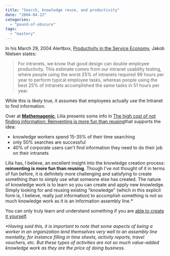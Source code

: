 ```yaml
---
title: "Search, knowledge reuse, and productivity"
date: "2004-04-22"
categories: 
  - "pound-of-obscure"
tags: 
  - "mastery"
---
```


In his March 29, 2004 Alertbox, [Productivity in the Service Economy](http://www.useit.com/alertbox/20040329.html), Jakob Nielsen states:

> For intranets, we know that good design can double employee productivity. This estimate comes from our intranet usability testing, where people using the worst 25% of intranets required 99 hours per year to perform typical employee tasks, whereas people using the best 25% of intranets accomplished the same tasks in 51 hours per year.

While this is likely true, it assumes that employees actually use the Intranet to find information.  
  
Over at [**Mathemagenic**](http://blog.mathemagenic.com/), Lilia presents some info in [The high cost of not finding information: Reinventing is more fun than reusing](http://blog.mathemagenic.com/2004/04/20.html#a1169)that supports the idea:

- knowledge workers spend 15-35% of their time searching
- only 50% searches are successful
- 40% of corporate users can't find information they need to do their job on their intranets

Lilia has, I believe, an excellent insight into the knowledge creation process: **reinventing is more fun than reusing**. Though I've not thought of it in terms of fun before, it is definitely more challenging and satisfying to create something than to simply use what someone else has created. The nature of knowledge work is to learn so you can create and apply new knowledge. Simply looking for and reusing existing "knowledge" (which in this explicit form is, I believe, really just information) to accomplish something is not so much knowledge work as it is an information assembly line.\*  
  
You can only truly learn and understand something if you are [able to create it yourself](http://nsl.blogspot.com/2003_10_01_nsl_archive.html#108144419667956112).  
  
_\*Having said this, it is important to note that some aspects of being a worker in an organization lend themselves very well to an assembly line mentality, for instance filling in time sheets, activity reports, travel vouchers, etc. But these types of activities are not so much value-added knowledge work as they are the price of doing business._
